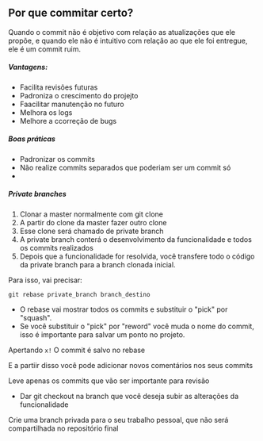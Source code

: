 ## Por que commitar certo?

Quando o commit não é objetivo com relação as atualizações que ele propõe, e quando ele não é intuitivo com relação ao que ele foi entregue, ele é um commit ruim.

##### Vantagens:

- Facilita revisões futuras
- Padroniza o crescimento do projejto
- Faacilitar manutenção no futuro
- Melhora os logs
- Melhore a ccorreção de bugs

##### Boas práticas

- Padronizar os commits
- Não realize commits separados que poderiam ser um commit só
- 


##### Private branches

1) Clonar a master normalmente com git clone
2) A partir do clone da master fazer outro clone
3) Esse clone será chamado de private branch
4) A private branch conterá o desenvolvimento da funcionalidade e todos os commits realizados
5) Depois que a funcionalidade for resolvida, você transfere todo o código da private branch para a branch clonada inicial.

Para isso, vai precisar:

```
git rebase private_branch branch_destino
```

- O rebase vai mostrar todos os commits e substituir o "pick" por "squash".
- Se você substituir o "pick" por "reword" você muda o nome do commit, isso é importante para salvar um ponto no projeto.

Apertando ```x!``` O commit é salvo no rebase

E a partiir disso você pode adicionar novos comentários nos seus commits



Leve apenas os commits que vão ser importante para revisão

- Dar git checkout na branch que você deseja subir as alterações da funcionalidade

Crie uma branch privada para o seu trabalho pessoal, que não será compartilhada no repositório final
